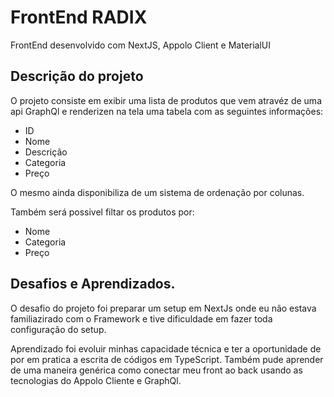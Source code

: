 # FrontEnd RADIX

FrontEnd desenvolvido com NextJS, Appolo Client e MaterialUI

## Descrição do projeto

O projeto consiste em exibir uma lista de produtos que vem atravéz de uma api
GraphQl e renderizen na tela uma tabela com as seguintes informações:

- ID
- Nome
- Descrição
- Categoria
- Preço

O mesmo ainda disponibiliza de um sistema de ordenação por colunas.

Também será possivel filtar os produtos por:

- Nome
- Categoria
- Preço

## Desafios e Aprendizados.

O desafio do projeto foi preparar um setup em NextJs onde eu não estava familiazirado
com o Framework e tive dificuldade em fazer toda configuração do setup.

Aprendizado foi evoluir minhas capacidade técnica e ter a oportunidade de por em pratica
a escrita de códigos em TypeScript.
Também pude aprender de uma maneira genérica como conectar meu front ao back usando
as tecnologias do Appolo Cliente e GraphQl.
